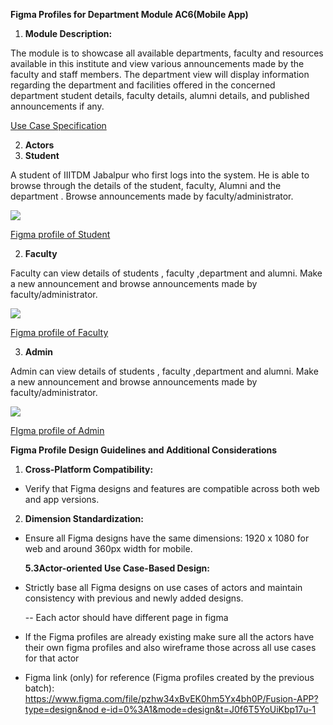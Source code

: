 ﻿**Figma Profiles for Department Module AC6(Mobile App)**

1. **Module Description:**

The module is to showcase all available departments, faculty and resources available in this institute and view various announcements made by the faculty and staff members. The department view will display information regarding the department and facilities offered in the concerned department student details, faculty details, alumni details, and published announcements if any.

[Use Case Specification](https://docs.google.com/document/d/1M6BCW4HeEJZqWDJlbQataBlFPpn6Q3ky40FKBvH8U7M/edit?usp=sharing)

2. **Actors**
1. **Student**

A student of IIITDM Jabalpur who first logs into the system. He is able to browse through the details of the student, faculty, Alumni and the department . Browse announcements made by faculty/administrator.

![](Aspose.Words.0c72de44-f047-49b5-9ec0-bc7371be3826.001.jpeg)

[Figma profile of Student](https://www.figma.com/file/gq1amAroXZPykbmlf6Ri7J/Fusion-AC6-Mobile-App?type=design&node-id=0-1&mode=design&t=aKoeZ7JhZTgnZ5ZO-0)

2. **Faculty**

Faculty can view details of students , faculty ,department and alumni. Make a new announcement and browse announcements made by faculty/administrator.

![](Aspose.Words.0c72de44-f047-49b5-9ec0-bc7371be3826.002.jpeg)

[Figma profile of Faculty](https://www.figma.com/file/gq1amAroXZPykbmlf6Ri7J/Fusion-AC6-Mobile-App?type=design&node-id=0-1&mode=design&t=aKoeZ7JhZTgnZ5ZO-0)

3. **Admin**

Admin can view details of students , faculty ,department and alumni. Make a new announcement and browse announcements made by faculty/administrator.

![](Aspose.Words.0c72de44-f047-49b5-9ec0-bc7371be3826.003.jpeg)

[FIgma profile of Admin](https://www.figma.com/file/gq1amAroXZPykbmlf6Ri7J/Fusion-AC6-Mobile-App?type=design&node-id=0-1&mode=design&t=aKoeZ7JhZTgnZ5ZO-0)

**Figma Profile Design Guidelines and Additional Considerations**

1. **Cross-Platform Compatibility:**
- Verify that Figma designs and features are compatible across both web and app versions.
2. **Dimension Standardization:**
- Ensure all Figma designs have the same dimensions: 1920 x 1080 for web and around 360px width for mobile.

  **5.3Actor-oriented Use Case-Based Design:**

- Strictly base all Figma designs on use cases of actors and maintain consistency with previous and newly added designs.

  -- Each actor should have different page in figma

- If the Figma profiles are already existing make sure all the actors have their own figma profiles and also wireframe those across all use cases for that actor
- Figma link (only) for reference (Figma profiles created by the previous batch): [https://www.figma.com/file/pzhw34xBvEK0hm5Yx4bh0P/Fusion-APP?type=design&nod e-id=0%3A1&mode=design&t=J0f6T5YoUiKbp17u-1](https://www.figma.com/file/pzhw34xBvEK0hm5Yx4bh0P/Fusion-APP?type=design&node-id=0%3A1&mode=design&t=J0f6T5YoUiKbp17u-1)
